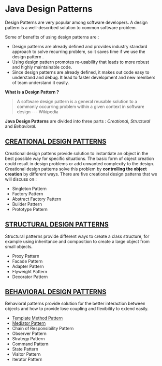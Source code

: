 # Java Design Patterns

Design Patterns are very popular among software developers. A design pattern is a well-described solution to common software problem.

Some of benefits of using design patterns are :
  * Design patterns are already defined and provides industry standard approach to solve recurring problem,
    so it saves time if we  use  the design pattern .
  * Using design pattern promotes re-usability that leads to more robust and highly maintainable code.
  * Since design patterns are already defined, it makes out code easy to understand and debug. It lead to faster development and new members of team understand it easily.


__What is a Design Pattern ?__
   > A software design pattern is a general reusable solution to a commonly occurring problem within a given context in software design --- Wikipedia

__Java Design Patterns__ are divided into three parts : *Creational*, *Structural* and *Behavioral*.

## [CREATIONAL DESIGN PATTERNS](https://github.com/javadroider/AlgoDSInJava/tree/master/src/com/javadroider/designpatterns/creational)

  Creational design pattens provide solution to instantiate an object in the best possible way for specific situations.
  The basic form of object creation could result in design problems or add unwanted complexity to the design. Creational design patterns solve this problem by __controlling the object creation__ by different ways.
  There are five creational design patterns that we will discuss on :

* Singleton Pattern
* Factory Pattern
* Abstract Factory Pattern
* Builder Pattern
* Prototype Pattern

## [STRUCTURAL DESIGN PATTERNS](https://github.com/javadroider/AlgoDSInJava/tree/master/src/com/javadroider/designpatterns/structural)

  Structural patterns provide different ways to create a class structure, for example using inheritance and composition to create a large object from small objects.
* Proxy Pattern
* Facade Pattern
* Adapter Pattern
* Flyweight Pattern
* Decorator Pattern

## [BEHAVIORAL DESIGN PATTERNS](https://github.com/javadroider/AlgoDSInJava/tree/master/src/com/javadroider/designpatterns/behavioral)

Behavioral patterns provide solution for the better interaction between objects and how to provide lose coupling and flexibility to extend easily.
* [ Template Method Pattern ](https://github.com/javadroider/AlgoDSInJava/tree/master/src/com/javadroider/designpatterns/behavioral/template)
* [ Mediator Pattern ](https://github.com/javadroider/AlgoDSInJava/tree/master/src/com/javadroider/designpatterns/behavioral/mediator)
* Chain of Responsibility Pattern
* Observer Pattern
* Strategy Pattern
* Command Pattern
* State Pattern
* Visitor Pattern
* Iterator Pattern
